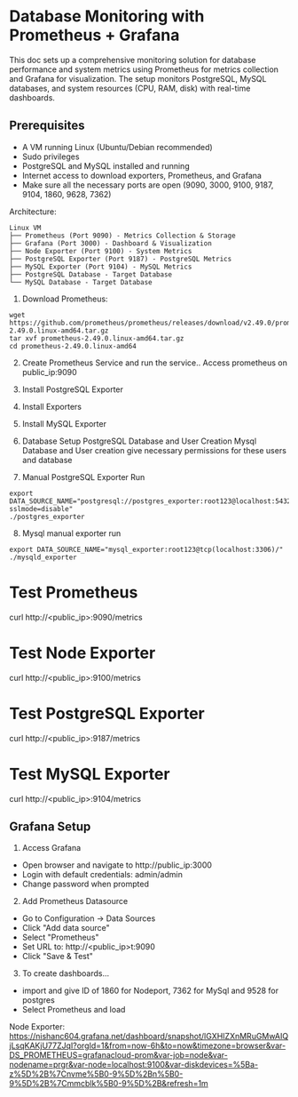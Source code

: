 # Database Monitoring with Prometheus + Grafana

This doc sets up a comprehensive monitoring solution for database performance and system metrics using Prometheus for metrics collection and Grafana for visualization. The setup monitors PostgreSQL, MySQL databases, and system resources (CPU, RAM, disk) with real-time dashboards.

## Prerequisites

- A VM running Linux (Ubuntu/Debian recommended)
- Sudo privileges
- PostgreSQL and MySQL installed and running
- Internet access to download exporters, Prometheus, and Grafana
- Make sure all the necessary ports are open (9090, 3000, 9100, 9187, 9104, 1860, 9628, 7362)

Architecture:

```
Linux VM
├── Prometheus (Port 9090) - Metrics Collection & Storage
├── Grafana (Port 3000) - Dashboard & Visualization
├── Node Exporter (Port 9100) - System Metrics
├── PostgreSQL Exporter (Port 9187) - PostgreSQL Metrics
├── MySQL Exporter (Port 9104) - MySQL Metrics
├── PostgreSQL Database - Target Database
└── MySQL Database - Target Database

```

1. Download Prometheus:

```
wget https://github.com/prometheus/prometheus/releases/download/v2.49.0/prometheus-2.49.0.linux-amd64.tar.gz
tar xvf prometheus-2.49.0.linux-amd64.tar.gz
cd prometheus-2.49.0.linux-amd64
```

2. Create Prometheus Service and run the service.. Access prometheus on public_ip:9090

3. Install PostgreSQL Exporter

4. Install Exporters

5. Install MySQL Exporter

6. Database Setup
   PostgreSQL Database and User Creation
   Mysql Database and User creation
   give necessary permissions for these users and database

7. Manual PostgreSQL Exporter Run

```
export DATA_SOURCE_NAME="postgresql://postgres_exporter:root123@localhost:5432/mydb?sslmode=disable"
./postgres_exporter
```

8. Mysql manual exporter run

```
export DATA_SOURCE_NAME="mysql_exporter:root123@tcp(localhost:3306)/"
./mysqld_exporter
```

# Test Prometheus

curl http://<public_ip>:9090/metrics

# Test Node Exporter

curl http://<public_ip>:9100/metrics

# Test PostgreSQL Exporter

curl http://<public_ip>:9187/metrics

# Test MySQL Exporter

curl http://<public_ip>:9104/metrics

## Grafana Setup

1. Access Grafana

- Open browser and navigate to http://public_ip:3000
- Login with default credentials: admin/admin
- Change password when prompted

2. Add Prometheus Datasource

- Go to Configuration → Data Sources
- Click "Add data source"
- Select "Prometheus"
- Set URL to: http://<public_ip>t:9090
- Click "Save & Test"

3. To create dashboards...

- import and give ID of 1860 for Nodeport, 7362 for MySql and 9528 for postgres
- Select Prometheus and load

Node Exporter: https://nishanc604.grafana.net/dashboard/snapshot/lGXHIZXnMRuGMwAIQjLsqKAKjU77ZJqI?orgId=1&from=now-6h&to=now&timezone=browser&var-DS_PROMETHEUS=grafanacloud-prom&var-job=node&var-nodename=prgr&var-node=localhost:9100&var-diskdevices=%5Ba-z%5D%2B%7Cnvme%5B0-9%5D%2Bn%5B0-9%5D%2B%7Cmmcblk%5B0-9%5D%2B&refresh=1m
